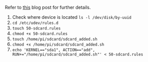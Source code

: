 Refer to [this](http://iacutone.github.io/post/2017/04/15/my-photo-storage-solution/) blog post for further details.

1. Check where device is located `ls -l /dev/disk/by-uuid`
1. `cd /etc/udev/rules.d`
1. `touch 50-sdcard.rules`
1. `chmod +x 50-sdcard.rules`
1. `touch /home/pi/sdcard/sdcard_added.sh`
1. `chmod +x /home/pi/sdcard/sdcard_added.sh`
1. `echo 'KERNEL=="sda1", ACTION=="add", RUN+="/home/pi/sdcard/sdcard_added.sh"' < 50-sdcard.rules`
